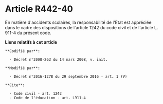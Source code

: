 # Article R442-40

En matière d'accidents scolaires, la responsabilité de l'Etat est appréciée dans le cadre des dispositions de l'article 1242
du code civil et de l'article L. 911-4 du présent code.

**Liens relatifs à cet article**

	**Codifié par**:

	  - Décret n°2008-263 du 14 mars 2008, v. init.

	**Modifié par**:

	  - Décret n°2016-1278 du 29 septembre 2016 - art. 1 (V)

	**Cite**:

	  - Code civil - art. 1242
	  - Code de l'éducation - art. L911-4
